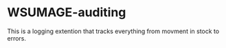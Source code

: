 WSUMAGE-auditing
================

This is a logging extention that tracks everything from movment in stock to errors.
